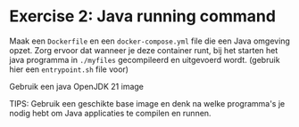 # Exercise 2: Java running command

Maak een `Dockerfile` en een `docker-compose.yml` file die een Java omgeving opzet.
Zorg ervoor dat wanneer je deze container runt, bij het starten het java programma in `./myfiles` gecompileerd en uitgevoerd wordt. (gebruik hier een `entrypoint.sh` file voor)

Gebruik een java OpenJDK 21 image

TIPS: Gebruik een geschikte base image en denk na welke programma's je nodig hebt om Java applicaties te compilen en runnen.